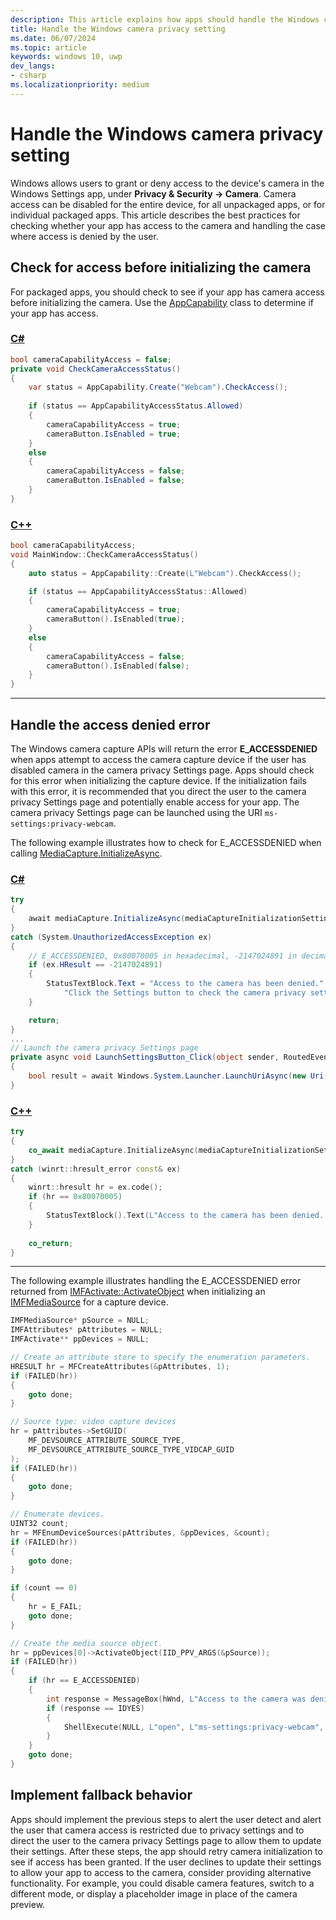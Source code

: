 ```yaml
---
description: This article explains how apps should handle the Windows camera privacy setting.
title: Handle the Windows camera privacy setting
ms.date: 06/07/2024
ms.topic: article
keywords: windows 10, uwp
dev_langs:
- csharp
ms.localizationpriority: medium
---
```



# Handle the Windows camera privacy setting

Windows allows users to grant or deny access to the device's camera in the Windows Settings app, under **Privacy & Security -> Camera**. Camera access can be disabled for the entire device, for all unpackaged apps, or for individual packaged apps. This article describes the best practices for checking whether your app has access to the camera and handling the case where access is denied by the user.

## Check for access before initializing the camera

For packaged apps, you should check to see if your app has camera access before initializing the camera. Use the [AppCapability](/uwp/api/windows.security.authorization.appcapabilityaccess.appcapability) class to determine if your app has access.

### [C#](#tab/cs)

```csharp
bool cameraCapabilityAccess = false;
private void CheckCameraAccessStatus()
{
    var status = AppCapability.Create("Webcam").CheckAccess();
    
    if (status == AppCapabilityAccessStatus.Allowed)
    {
        cameraCapabilityAccess = true;
        cameraButton.IsEnabled = true;
    }
    else
    {
        cameraCapabilityAccess = false;
        cameraButton.IsEnabled = false;
    }
}
```

### [C++](#tab/cpp)

```cpp
bool cameraCapabilityAccess;
void MainWindow::CheckCameraAccessStatus()
{
    auto status = AppCapability::Create(L"Webcam").CheckAccess();

    if (status == AppCapabilityAccessStatus::Allowed)
    {
        cameraCapabilityAccess = true;
        cameraButton().IsEnabled(true);
    }
    else
    {
        cameraCapabilityAccess = false;
        cameraButton().IsEnabled(false);
    }
}
```
---

## Handle the access denied error

The Windows camera capture APIs will return the error **E_ACCESSDENIED** when apps attempt to access the camera capture device if the user has disabled camera in the camera privacy Settings page. Apps should check for this error when initializing the capture device. If the initialization fails with this error, it is recommended that you direct the user to the camera privacy Settings page and potentially enable access for your app. The camera privacy Settings page can be launched using the URI `ms-settings:privacy-webcam`.

The following example illustrates how to check for E_ACCESSDENIED when calling [MediaCapture.InitializeAsync](/uwp/api/windows.media.capture.mediacapture.initializeasync).

### [C#](#tab/cs)

```csharp
try
{
    await mediaCapture.InitializeAsync(mediaCaptureInitializationSettings);
}
catch (System.UnauthorizedAccessException ex)
{
    // E_ACCESSDENIED, 0x80070005 in hexadecimal, -2147024891 in decimal
    if (ex.HResult == -2147024891)
    {
        StatusTextBlock.Text = "Access to the camera has been denied." +
            "Click the Settings button to check the camera privacy settings";               
    }

    return;
}
...
// Launch the camera privacy Settings page
private async void LaunchSettingsButton_Click(object sender, RoutedEventArgs e)
{
    bool result = await Windows.System.Launcher.LaunchUriAsync(new Uri("ms-settings:privacy-webcam"));
}
```

### [C++](#tab/cpp)

```cpp
try
{
    co_await mediaCapture.InitializeAsync(mediaCaptureInitializationSettings);
}
catch (winrt::hresult_error const& ex)
{
    winrt::hresult hr = ex.code();
    if (hr == 0x80070005)
    {
        StatusTextBlock().Text(L"Access to the camera has been denied. Click the Settings button to check the camera privacy settings.");
	}
    
    co_return;
}
```

---

The following example illustrates handling the E_ACCESSDENIED error returned from [IMFActivate::ActivateObject](/windows/win32/api/mfobjects/nf-mfobjects-imfactivate-activateobject) when initializing an [IMFMediaSource](/windows/win32/api/mfidl/nn-mfidl-imfmediasource) for a capture device.

```cpp
IMFMediaSource* pSource = NULL;
IMFAttributes* pAttributes = NULL;
IMFActivate** ppDevices = NULL;

// Create an attribute store to specify the enumeration parameters.
HRESULT hr = MFCreateAttributes(&pAttributes, 1);
if (FAILED(hr))
{
    goto done;
}

// Source type: video capture devices
hr = pAttributes->SetGUID(
    MF_DEVSOURCE_ATTRIBUTE_SOURCE_TYPE,
    MF_DEVSOURCE_ATTRIBUTE_SOURCE_TYPE_VIDCAP_GUID
);
if (FAILED(hr))
{
    goto done;
}

// Enumerate devices.
UINT32 count;
hr = MFEnumDeviceSources(pAttributes, &ppDevices, &count);
if (FAILED(hr))
{
    goto done;
}

if (count == 0)
{
    hr = E_FAIL;
    goto done;
}

// Create the media source object.
hr = ppDevices[0]->ActivateObject(IID_PPV_ARGS(&pSource));
if (FAILED(hr))
{
    if (hr == E_ACCESSDENIED)
    {
        int response = MessageBox(hWnd, L"Access to the camera was denied. Open the camera privacy settings?", L"Error", MB_YESNO);
        if (response == IDYES)
        {
            ShellExecute(NULL, L"open", L"ms-settings:privacy-webcam", L"", L".", SW_SHOWDEFAULT);
        }
    } 
    goto done;
}
```

## Implement fallback behavior

Apps should implement the previous steps to alert the user detect and alert the user that camera access is restricted due to privacy settings and to direct the user to the camera privacy Settings page to allow them to update their settings. After these steps, the app should retry camera initialization to see if access has been granted. If the user declines to update their settings to allow your app to access to the camera, consider providing alternative functionality. For example, you could disable camera features, switch to a different mode, or display a placeholder image in place of the camera preview.

